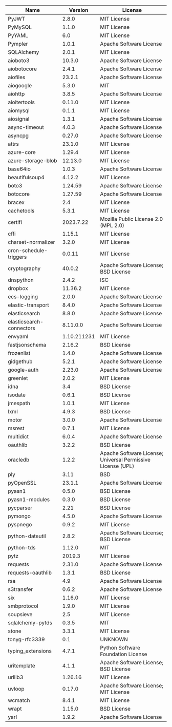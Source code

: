 | Name                     | Version     | License                                                     |
|--------------------------|-------------|-------------------------------------------------------------|
| PyJWT                    | 2.8.0       | MIT License                                                 |
| PyMySQL                  | 1.1.0       | MIT License                                                 |
| PyYAML                   | 6.0         | MIT License                                                 |
| Pympler                  | 1.0.1       | Apache Software License                                     |
| SQLAlchemy               | 2.0.1       | MIT License                                                 |
| aioboto3                 | 10.3.0      | Apache Software License                                     |
| aiobotocore              | 2.4.1       | Apache Software License                                     |
| aiofiles                 | 23.2.1      | Apache Software License                                     |
| aiogoogle                | 5.3.0       | MIT                                                         |
| aiohttp                  | 3.8.5       | Apache Software License                                     |
| aioitertools             | 0.11.0      | MIT License                                                 |
| aiomysql                 | 0.1.1       | MIT License                                                 |
| aiosignal                | 1.3.1       | Apache Software License                                     |
| async-timeout            | 4.0.3       | Apache Software License                                     |
| asyncpg                  | 0.27.0      | Apache Software License                                     |
| attrs                    | 23.1.0      | MIT License                                                 |
| azure-core               | 1.29.4      | MIT License                                                 |
| azure-storage-blob       | 12.13.0     | MIT License                                                 |
| base64io                 | 1.0.3       | Apache Software License                                     |
| beautifulsoup4           | 4.12.2      | MIT License                                                 |
| boto3                    | 1.24.59     | Apache Software License                                     |
| botocore                 | 1.27.59     | Apache Software License                                     |
| bracex                   | 2.4         | MIT License                                                 |
| cachetools               | 5.3.1       | MIT License                                                 |
| certifi                  | 2023.7.22   | Mozilla Public License 2.0 (MPL 2.0)                        |
| cffi                     | 1.15.1      | MIT License                                                 |
| charset-normalizer       | 3.2.0       | MIT License                                                 |
| cron-schedule-triggers   | 0.0.11      | MIT License                                                 |
| cryptography             | 40.0.2      | Apache Software License; BSD License                        |
| dnspython                | 2.4.2       | ISC                                                         |
| dropbox                  | 11.36.2     | MIT License                                                 |
| ecs-logging              | 2.0.0       | Apache Software License                                     |
| elastic-transport        | 8.4.0       | Apache Software License                                     |
| elasticsearch            | 8.8.0       | Apache Software License                                     |
| elasticsearch-connectors | 8.11.0.0    | Apache Software License                                     |
| envyaml                  | 1.10.211231 | MIT License                                                 |
| fastjsonschema           | 2.16.2      | BSD License                                                 |
| frozenlist               | 1.4.0       | Apache Software License                                     |
| gidgethub                | 5.2.1       | Apache Software License                                     |
| google-auth              | 2.23.0      | Apache Software License                                     |
| greenlet                 | 2.0.2       | MIT License                                                 |
| idna                     | 3.4         | BSD License                                                 |
| isodate                  | 0.6.1       | BSD License                                                 |
| jmespath                 | 1.0.1       | MIT License                                                 |
| lxml                     | 4.9.3       | BSD License                                                 |
| motor                    | 3.0.0       | Apache Software License                                     |
| msrest                   | 0.7.1       | MIT License                                                 |
| multidict                | 6.0.4       | Apache Software License                                     |
| oauthlib                 | 3.2.2       | BSD License                                                 |
| oracledb                 | 1.2.2       | Apache Software License; Universal Permissive License (UPL) |
| ply                      | 3.11        | BSD                                                         |
| pyOpenSSL                | 23.1.1      | Apache Software License                                     |
| pyasn1                   | 0.5.0       | BSD License                                                 |
| pyasn1-modules           | 0.3.0       | BSD License                                                 |
| pycparser                | 2.21        | BSD License                                                 |
| pymongo                  | 4.5.0       | Apache Software License                                     |
| pyspnego                 | 0.9.2       | MIT License                                                 |
| python-dateutil          | 2.8.2       | Apache Software License; BSD License                        |
| python-tds               | 1.12.0      | MIT                                                         |
| pytz                     | 2019.3      | MIT License                                                 |
| requests                 | 2.31.0      | Apache Software License                                     |
| requests-oauthlib        | 1.3.1       | BSD License                                                 |
| rsa                      | 4.9         | Apache Software License                                     |
| s3transfer               | 0.6.2       | Apache Software License                                     |
| six                      | 1.16.0      | MIT License                                                 |
| smbprotocol              | 1.9.0       | MIT License                                                 |
| soupsieve                | 2.5         | MIT License                                                 |
| sqlalchemy-pytds         | 0.3.5       | MIT                                                         |
| stone                    | 3.3.1       | MIT License                                                 |
| tonyg-rfc3339            | 0.1         | UNKNOWN                                                     |
| typing_extensions        | 4.7.1       | Python Software Foundation License                          |
| uritemplate              | 4.1.1       | Apache Software License; BSD License                        |
| urllib3                  | 1.26.16     | MIT License                                                 |
| uvloop                   | 0.17.0      | Apache Software License; MIT License                        |
| wcmatch                  | 8.4.1       | MIT License                                                 |
| wrapt                    | 1.15.0      | BSD License                                                 |
| yarl                     | 1.9.2       | Apache Software License                                     |
